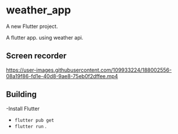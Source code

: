 # weather_app

A new Flutter project.

A flutter app. using weather api.

## Screen recorder
https://user-images.githubusercontent.com/109933224/188002556-08a19f86-fd1e-40d8-9ae8-75eb0f2dffee.mp4


## Building

-Install Flutter
- `flutter pub get`
- `flutter run`
.

